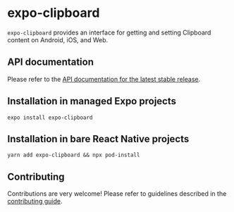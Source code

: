 # expo-clipboard

`expo-clipboard` provides an interface for getting and setting Clipboard content on Android, iOS, and Web.

## API documentation

Please refer to the [API documentation for the latest stable release](https://docs.expo.dev/versions/latest/sdk/clipboard/).

## Installation in managed Expo projects

`expo install expo-clipboard`

## Installation in bare React Native projects

`yarn add expo-clipboard && npx pod-install`

## Contributing

Contributions are very welcome! Please refer to guidelines described in the [contributing guide](https://github.com/expo/expo#contributing).
